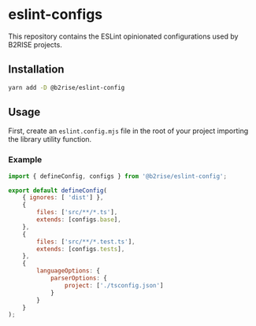 # eslint-configs

This repository contains the ESLint opinionated configurations used by B2RISE projects.

## Installation

```bash
yarn add -D @b2rise/eslint-config
```

## Usage

First, create an `eslint.config.mjs` file in the root of your project importing the library utility function.

### Example

```javascript title="eslint.config.mjs"
import { defineConfig, configs } from '@b2rise/eslint-config';

export default defineConfig(
    { ignores: [ 'dist'] },
    {
        files: ['src/**/*.ts'],
        extends: [configs.base],
    },
    {
        files: ['src/**/*.test.ts'],
        extends: [configs.tests],
    },
    {
        languageOptions: {
            parserOptions: {
                project: ['./tsconfig.json']
            }
        }
    }
);
```
